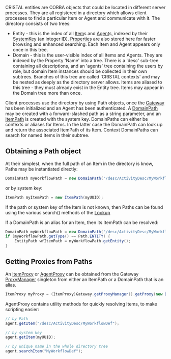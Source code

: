 CRISTAL entities are CORBA objects that could be located in different server processes. They are all registered in a directory which allows client processes to find a particular Item or Agent and communicate with it. The directory consists of two trees:

 * Entity - this is the index of all [Item](../Item)s and [Agent](../Agent)s, indexed by their [SystemKey](../SystemKey) (an integer ID). [Properties](../Properties) are also stored here for faster browsing and enhanced searching. Each Item and Agent appears only once in this tree.
 * Domain - this is the user-visible index of all Items and Agents. They are indexed by the Property 'Name' into a tree. There is a 'desc' sub-tree containing all descriptions, and an 'agents' tree containing the users by role, but domain Item instances should be collected in their own subtrees. Branches of this tree are called 'CRISTAL contexts' and may be nested as deeply as the directory server allows. Items are aliased to this tree - they must already exist in the Entity tree. Items may appear in the Domain tree more than once.

Client processes use the directory by using Path objects, once the [Gateway](../Gateway) has been initialized and an Agent has been authenticated. A [DomainPath](../DomainPath) may be created with a forward-slashed path as a string parameter, and an [ItemPath](../ItemPath) is created with the system key. DomainPaths can either be contexts or aliases for Items. In the latter case the DomainPath can look up and return the associated ItemPath of its Item. Context DomainPaths can search for named Items in their subtree.

## Obtaining a Path object

At their simplest, when the full path of an Item in the directory is know, Paths may be instantiated directly:

```java
DomainPath myWorkflowPath = new DomainPath("/desc/ActivityDesc/MyWorkflowDef");
```

or by system key:


```java
ItemPath myItemPath = new ItemPath(myUUID);
```

If the path or system key of the Item is not known, then Paths can be found using the various search() methods of the [Lookup](../Lookup)

If a DomainPath is an alias for an Item, then its ItemPath can be resolved:

```java
DomainPath myWorkflowPath = new DomainPath("/desc/ActivityDesc/MyWorkflowDef");
if (myWorkflowPath.getType() == Path.ENTITY) {
	EntityPath wfItemPath = myWorkflowPath.getEntity();
}
```

## Getting Proxies from Paths

An [ItemProxy](../ItemProxy) or [AgentProxy](../AgentProxy) can be obtained from the Gateway [ProxyManager](../ProxyManager) singleton from either an ItemPath or a DomainPath that is an alias.

```java
ItemProxy myProxy = (ItemProxy)Gateway.getProxyManager().getProxy(new DomainPath("/desc/ActivityDesc/MyWorkflowDef"));
```

AgentProxy contains utility methods for quickly resolving Items, to make scripting easier:

```java	
// by Path
agent.getItem("/desc/ActivityDesc/MyWorkflowDef");

// by system key
agent.getItem(myUUID);

// by unique name in the whole directory tree
agent.searchItem("MyWorkflowDef");
```